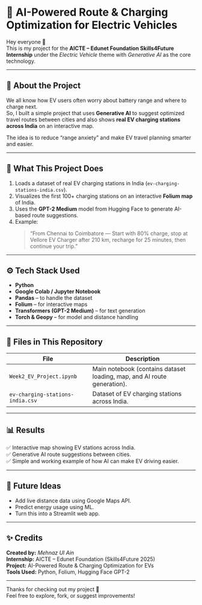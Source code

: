 # 🚗 AI-Powered Route & Charging Optimization for Electric Vehicles

Hey everyone 👋  
This is my project for the **AICTE – Edunet Foundation Skills4Future Internship** under the *Electric Vehicle* theme with *Generative AI* as the core technology.

---

## 🔋 About the Project

We all know how EV users often worry about battery range and where to charge next.  
So, I built a simple project that uses **Generative AI** to suggest optimized travel routes between cities and also shows **real EV charging stations across India** on an interactive map.  

The idea is to reduce “range anxiety” and make EV travel planning smarter and easier.

---

## 🎯 What This Project Does

1. Loads a dataset of real EV charging stations in India (`ev-charging-stations-india.csv`).
2. Visualizes the first 100+ charging stations on an interactive **Folium map** of India.
3. Uses the **GPT-2 Medium** model from Hugging Face to generate AI-based route suggestions.
4. Example:  
   > “From Chennai to Coimbatore — Start with 80% charge, stop at Vellore EV Charger after 210 km, recharge for 25 minutes, then continue your trip.”

---

## ⚙️ Tech Stack Used

- **Python**  
- **Google Colab / Jupyter Notebook**  
- **Pandas** – to handle the dataset  
- **Folium** – for interactive maps  
- **Transformers (GPT-2 Medium)** – for text generation  
- **Torch & Geopy** – for model and distance handling

---

## 📂 Files in This Repository

| File | Description |
|------|--------------|
| `Week2_EV_Project.ipynb` | Main notebook (contains dataset loading, map, and AI route generation). |
| `ev-charging-stations-india.csv` | Dataset of EV charging stations across India. |

---

## 📊 Results

✅ Interactive map showing EV stations across India.  
✅ Generative AI route suggestions between cities.  
✅ Simple and working example of how AI can make EV driving easier.

---

## 🚀 Future Ideas

- Add live distance data using Google Maps API.  
- Predict energy usage using ML.  
- Turn this into a Streamlit web app.  

---

## ✨ Credits

**Created by:** *Mehnaz Ul Ain*  
**Internship:** AICTE – Edunet Foundation (Skills4Future 2025)  
**Project:** AI-Powered Route & Charging Optimization for EVs  
**Tools Used:** Python, Folium, Hugging Face GPT-2

---

Thanks for checking out my project 🙌  
Feel free to explore, fork, or suggest improvements!
